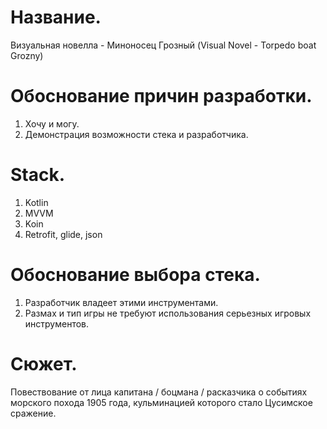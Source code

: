 # Название.
Визуальная новелла - Миноносец Грозный (Visual Novel - Torpedo boat Grozny)

# Обоснование причин разработки.
1. Хочу и могу.
2. Демонстрация возможности стека и разработчика.

# Stack.
1. Kotlin
2. MVVM
4. Koin
6. Retrofit, glide, json

# Обоснование выбора стека.
1. Разработчик владеет этими инструментами.
2. Размах и тип игры не требуют использования серьезных игровых инструментов.

# Сюжет.
Повествование от лица капитана / боцмана / расказчика о событиях морского похода 1905 года, кульминацией которого стало Цусимское сражение. 
